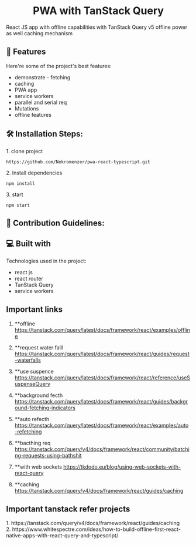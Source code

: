 <h1 align="center" id="title">PWA with TanStack Query</h1>

<p id="description">React JS app with offline capabilities with TanStack Query v5 offline power as well caching mechanism</p>

<h2>🧐 Features</h2>

Here're some of the project's best features:

- demonstrate - fetching
- caching
- PWA app
- service workers
- parallel and serial req
- Mutations
- offline features

<h2>🛠️ Installation Steps:</h2>

<p>1. clone project</p>

```
https://github.com/Nekromenzer/pwa-react-typescript.git
```

<p>2. Install dependencies</p>

```
npm install
```

<p>3. start</p>

```
npm start
```

<h2>🍰 Contribution Guidelines:</h2>

<h2>💻 Built with</h2>

Technologies used in the project:

- react js
- react router
- TanStack Query
- service workers

<h2>Important links</h2>
    
01. **offline
https://tanstack.com/query/latest/docs/framework/react/examples/offline

2.  \*\*request water falll
    https://tanstack.com/query/latest/docs/framework/react/guides/request-waterfalls

3.  \*\*use suspence
    https://tanstack.com/query/latest/docs/framework/react/reference/useSuspenseQuery

4.  \*\*background fecth
    https://tanstack.com/query/latest/docs/framework/react/guides/background-fetching-indicators

5.  \*\*auto refecth
    https://tanstack.com/query/latest/docs/framework/react/examples/auto-refetching

6.  \*\*bacthing req
    https://tanstack.com/query/v4/docs/framework/react/community/batching-requests-using-bathshit

7.  \*\*with web sockets
    https://tkdodo.eu/blog/using-web-sockets-with-react-query

8.  \*\*caching
    https://tanstack.com/query/v4/docs/framework/react/guides/caching

<h2>Important tanstack refer projects</h2>
1.  https://tanstack.com/query/v4/docs/framework/react/guides/caching <br/>
2.  https://www.whitespectre.com/ideas/how-to-build-offline-first-react-native-apps-with-react-query-and-typescript/
